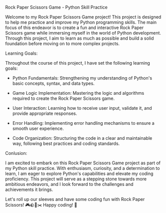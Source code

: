 Rock Paper Scissors Game - Python Skill Practice

Welcome to my Rock Paper Scissors Game project! This project is designed to help me practice and improve my Python programming skills. The main focus of this endeavor is to create a fun and interactive Rock Paper Scissors game while immersing myself in the world of Python development. Through this project, I aim to learn as much as possible and build a solid foundation before moving on to more complex projects.

Learning Goals:

Throughout the course of this project, I have set the following learning goals:

* Python Fundamentals: Strengthening my understanding of Python's basic concepts, syntax, and data types.

* Game Logic Implementation: Mastering the logic and algorithms required to create the Rock Paper Scissors game.

* User Interaction: Learning how to receive user input, validate it, and provide appropriate responses.

* Error Handling: Implementing error handling mechanisms to ensure a smooth user experience.

* Code Organization: Structuring the code in a clear and maintainable way, following best practices and coding standards.

Conlusion:

I am excited to embark on this Rock Paper Scissors Game project as part of my Python skill practice. With enthusiasm, curiosity, and a determination to learn, I am eager to explore Python's capabilities and elevate my coding proficiency. This project will serve as a stepping stone towards more ambitious endeavors, and I look forward to the challenges and achievements it brings.

Let's roll up our sleeves and have some coding fun with Rock Paper Scissors! 🎮🪨📄✂️ Happy coding! 🚀
